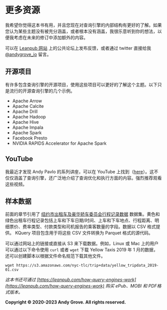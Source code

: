 # 更多资源

我希望你觉得这本书有用，并且您现在对查询引擎的内部结构有更好的了解。如果您认为某些主题没有被充分涵盖，或者根本没有涵盖，我很乐意听到你的想法，以便我考虑在未来的修订中添加额外的内容。

可以在 [Leanpub 网站](https://community.leanpub.com/t/feedback/2160) 上的公共论坛上发布反馈，或者通过 twitter 直接给我 [@andygrove_io](https://twitter.com/andygrove_io) 留言。

## 开源项目

有许多包含查询引擎的开源项目，使用这些项目可以更好的了解这个主题。以下只是流行的开源查询引擎的几个示例。

- Apache Arrow
- Apache Calcite
- Apache Drill
- Apache Hadoop
- Apache Hive
- Apache Impala
- Apache Spark
- Facebook Presto
- NVIDIA RAPIDS Accelerator for Apache Spark

## YouTube

我最近才发现 Andy Pavlo 的系列讲座，可以在 YouTube 上找到（[here](https://www.youtube.com/playlist?list=PLSE8ODhjZXjasmrEd2_Yi1deeE360zv5O)）。这不仅仅涵盖了查询引擎，还广泛地介绍了查询优化和执行方面的内容。强烈推荐观看这些视频。

## 样本数据

前面的章节引用了 [纽约市出租车及豪华轿车委员会行程记录数据](https://www1.nyc.gov/site/tlc/about/tlc-trip-record-data.page) 数据集。黄色和绿色出租车行程记录包括上车和下车日期/时间、上车和下车地点、行程距离、明细票价、费率类型、付款类型和司机报告的乘客数量的字段。数据以 CSV 格式提供。 KQuery 项目包含用于将这些 CSV 文件转换为 Parquet 格式的源代码。

可以通过网站上的链接或直接从 S3 来下载数据。例如，Linux 或 Mac 上的用户可以通过以下命令使用 `curl` 或者 `wget` 下载 Yellow Taxis 2019 年 1 月的数据，还可以创建脚本以根据文件命名规范下载其他文件。

```
wget https://s3.amazonaws.com/nyc-tlc/trip+data/yellow_tripdata_2019-01.csv
```

*这本书还可通过 [https://leanpub.com/how-query-engines-work](https://leanpub.com/how-query-engines-work) 购买 ePub、MOBI 和 PDF格式版本。*

**Copyright © 2020-2023 Andy Grove. All rights reserved.**
